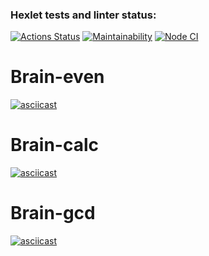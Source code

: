 ### Hexlet tests and linter status:
[![Actions Status](https://github.com/KLIMuschka/frontend-project-lvl1/workflows/hexlet-check/badge.svg)](https://github.com/KLIMuschka/frontend-project-lvl1/actions)
[![Maintainability](https://api.codeclimate.com/v1/badges/a99a88d28ad37a79dbf6/maintainability)](https://codeclimate.com/github/codeclimate/codeclimate/maintainability)
[![Node CI](https://github.com/KLIMuschka/frontend-project-lvl1/actions/workflows/nodejs.yml/badge.svg)](https://github.com/KLIMuschka/frontend-project-lvl1/actions)
# Brain-even
[![asciicast](https://asciinema.org/a/496986.svg)](https://asciinema.org/a/496986)
# Brain-calc
[![asciicast](https://asciinema.org/a/496987.svg)](https://asciinema.org/a/496987)
# Brain-gcd
[![asciicast](https://asciinema.org/a/497228.svg)](https://asciinema.org/a/497228)
